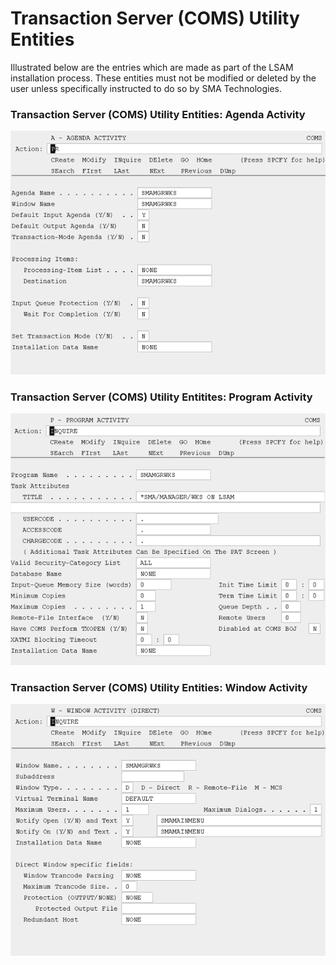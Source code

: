 # Transaction Server (COMS) Utility Entities

Illustrated below are the entries which are made as part of the LSAM installation process. These entities must not be modified or deleted by the user unless specifically instructed to do so by SMA Technologies.

### Transaction Server (COMS) Utility Entities: Agenda Activity

![Agenda Activity](../../../static/img/agendaactivity.png)

### Transaction Server (COMS) Utility Entitites: Program Activity

![Program Activity](../../../static/img/programactivity.png)

### Transaction Server (COMS) Utility Entities: Window Activity

![Window Activity](../../../static/img/windowactivity.png)

